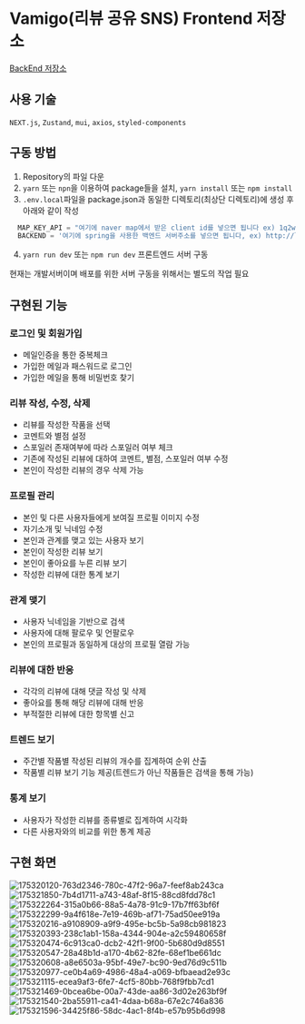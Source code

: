 # Vamigo(리뷰 공유 SNS) Frontend 저장소


[BackEnd 저장소](https://github.com/VamigoProject/BackEnd)

## 사용 기술
`NEXT.js`, `Zustand`, `mui`, `axios`, `styled-components`

## 구동 방법
1. Repository의 파일 다운
2. `yarn` 또는 `npn`을 이용하여 package들을 설치, `yarn install` 또는 `npm install`
3. `.env.local`파일을 package.json과 동일한 디렉토리(최상단 디렉토리)에 생성 후 아래와 같이 작성
```JavaScript
  MAP_KEY_API = "여기에 naver map에서 받은 client id를 넣으면 됩니다 ex) 1q2w3e4r"
  BACKEND = '여기에 spring을 사용한 백엔드 서버주소를 넣으면 됩니다, ex) http://localhost:8080'
```
4. `yarn run dev` 또는 `npm run dev` 프론트엔드 서버 구동

현재는 개발서버이며 배포를 위한 서버 구동을 위해서는 별도의 작업 필요

## 구현된 기능
### 로그인 및 회원가입
 - 메일인증을 통한 중복체크
 - 가입한 메일과 패스워드로 로그인
 - 가입한 메일을 통해 비밀번호 찾기
### 리뷰 작성, 수정, 삭제
 - 리뷰를 작성한 작품을 선택
 - 코멘트와 별점 설정
 - 스포일러 존재여부에 따라 스포일러 여부 체크
 - 기존에 작성된 리뷰에 대하여 코멘트, 별점, 스포일러 여부 수정
 - 본인이 작성한 리뷰의 경우 삭제 가능
### 프로필 관리
 - 본인 및 다른 사용자들에게 보여질 프로필 이미지 수정
 - 자기소개 및 닉네임 수정
 - 본인과 관계를 맺고 있는 사용자 보기
 - 본인이 작성한 리뷰 보기
 - 본인이 좋아요를 누른 리뷰 보기
 - 작성한 리뷰에 대한 통계 보기
### 관계 맺기
 - 사용자 닉네임을 기반으로 검색
 - 사용자에 대해 팔로우 및 언팔로우
 - 본인의 프로필과 동일하게 대상의 프로필 열람 가능
### 리뷰에 대한 반응
 - 각각의 리뷰에 대해 댓글 작성 및 삭제
 - 좋아요를 통해 해당 리뷰에 대해 반응
 - 부적절한 리뷰에 대한 항목별 신고
### 트렌드 보기
 - 주간별 작품별 작성된 리뷰의 개수를 집계하여 순위 산출
 - 작품별 리뷰 보기 기능 제공(트렌드가 아닌 작품들은 검색을 통해 가능)
### 통계 보기
 - 사용자가 작성한 리뷰를 종류별로 집계하여 시각화
 - 다른 사용자와의 비교를 위한 통계 제공

## 구현 화면
![175320120-763d2346-780c-47f2-96a7-feef8ab243ca](https://user-images.githubusercontent.com/61939201/175322871-12f6b1cc-2344-4af5-8b91-abe4e0769bdd.png)
![175321850-7b4d1711-a743-48af-8f15-88cd8fdd78c1](https://user-images.githubusercontent.com/61939201/175323045-542d1f7e-1675-4b17-912f-bfc3839d8078.png)
![175322264-315a0b66-88a5-4a78-91c9-17b7ff63bf6f](https://user-images.githubusercontent.com/61939201/175323054-88d2cd94-b101-427d-9262-109ad7192df9.png)
![175322299-9a4f618e-7e19-469b-af71-75ad50ee919a](https://user-images.githubusercontent.com/61939201/175323068-58e15b7e-ecce-42e6-8b2e-0c7fe03e5383.png)
![175320216-a9108909-a9f9-495e-bc5b-5a98cb981823](https://user-images.githubusercontent.com/61939201/175322880-1d3ead88-1caa-4eed-bf6d-8fdeede590f6.png)
![175320393-238c1ab1-158a-4344-904e-a2c59480658f](https://user-images.githubusercontent.com/61939201/175322895-5acd26f2-0ddc-4c1c-9770-54b05d67ea28.png)
![175320474-6c913ca0-dcb2-42f1-9f00-5b680d9d8551](https://user-images.githubusercontent.com/61939201/175322911-e15fba46-1630-407a-9f35-317a82b78b8c.png)
![175320547-28a48b1d-a170-4b62-82fe-68ef1be661dc](https://user-images.githubusercontent.com/61939201/175322918-cbcd76ba-6681-4591-b3d7-cfe42c2b6404.png)
![175320608-a8e6503a-95bf-49e7-bc90-9ed76d9c511b](https://user-images.githubusercontent.com/61939201/175322921-27a7cec8-29a6-4b23-835d-91f6066c2ea7.png)
![175320977-ce0b4a69-4986-48a4-a069-bfbaead2e93c](https://user-images.githubusercontent.com/61939201/175322931-d599f0c3-893a-492b-a10a-ae461e112019.png)
![175321115-ecea9af3-6fe7-4cf5-80bb-768f9fbb7cd1](https://user-images.githubusercontent.com/61939201/175322943-29003f4a-36a5-4d32-8b9b-0cb5108bc2ed.png)
![175321469-0bcea6be-00a7-43de-aa86-3d02e263bf9f](https://user-images.githubusercontent.com/61939201/175322953-56504dd2-735c-48e6-8983-e6635db0d11b.png)
![175321540-2ba55911-ca41-4daa-b68a-67e2c746a836](https://user-images.githubusercontent.com/61939201/175322967-0ca29d26-fc84-4d14-b7bd-86a05bc3f251.png)
![175321596-34425f86-58dc-4ac1-8f4b-e57b95b6d998](https://user-images.githubusercontent.com/61939201/175322980-0b938498-90ab-46ed-a0d6-36e561fd7401.png)
